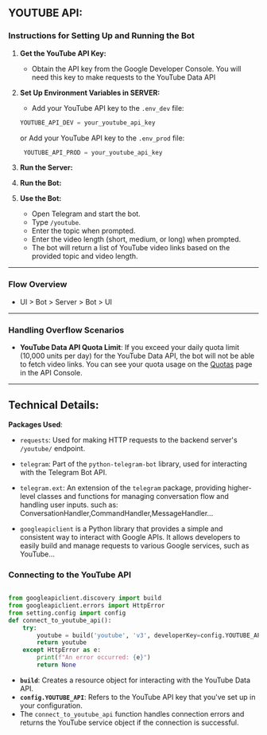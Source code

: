 ## YOUTUBE API:
### Instructions for Setting Up and Running the Bot
1.  **Get the YouTube API Key:**
	* Obtain the API key from the Google Developer Console. You will need this key to make requests to the YouTube Data API
2. **Set Up Environment Variables in SERVER:**
	*	Add your YouTube API key to the `.env_dev` file:
	```python
	YOUTUBE_API_DEV = your_youtube_api_key
	```
	or Add your YouTube API key to the `.env_prod` file:
	```python
	 YOUTUBE_API_PROD = your_youtube_api_key
	```
3.  **Run the Server:**
4.  **Run the Bot:**

5. **Use the Bot:**
	-   Open Telegram and start the bot.
	-   Type `/youtube`.
	-   Enter the topic when prompted.
	-   Enter the video length (short, medium, or long) when prompted.
	-   The bot will return a list of YouTube video links based on the provided topic and video length.
---
### Flow Overview
* UI > Bot > Server > Bot > UI
---
### Handling Overflow Scenarios

-   **YouTube Data API Quota Limit**: If you exceed your daily quota limit (10,000 units per day) for the YouTube Data API, the bot will not be able to fetch video links.
You can see your quota usage on the [Quotas](https://console.developers.google.com/iam-admin/quotas?pli=1&project=google.com:api-project-314373636293&folder=&organizationId=) page in the API Console.

---
## Technical Details:
**Packages Used**:

-   `requests`: Used for making HTTP requests to the backend server's `/youtube/` endpoint.

-   `telegram`: Part of the `python-telegram-bot` library, used for interacting with the Telegram Bot API.
-   `telegram.ext`: An extension of the `telegram` package, providing higher-level classes and functions for managing conversation flow and handling user inputs. such as: ConversationHandler,CommandHandler,MessageHandler...
- `googleapiclient` is a Python library that provides a simple and consistent way to interact with Google APIs. It allows developers to easily build and manage requests to various Google services, such as YouTube...
### Connecting to the YouTube API
```python

from googleapiclient.discovery import build
from googleapiclient.errors import HttpError
from setting.config import config
def connect_to_youtube_api():
    try:
        youtube = build('youtube', 'v3', developerKey=config.YOUTUBE_API)
        return youtube
    except HttpError as e:
        print(f"An error occurred: {e}")
        return None
```
-   **`build`**: Creates a resource object for interacting with the YouTube Data API.
-   **`config.YOUTUBE_API`**: Refers to the YouTube API key that you've set up in your configuration.
-   The `connect_to_youtube_api` function handles connection errors and returns the YouTube service object if the connection is successful.
